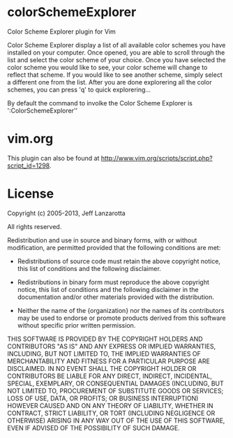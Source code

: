 colorSchemeExplorer
===================

Color Scheme Explorer plugin for Vim

Color Scheme Explorer display a list of all available color schemes you have installed on your computer. Once opened, you are able to scroll through the list and select the color scheme of your choice. Once you have selected the color scheme you would like to see, your color scheme will change to reflect that scheme. If you would like to see another scheme, simply select a different one from the list. After you are done explorering all the color schemes, you can press 'q' to quick explorering...

By default the command to involke the Color Scheme Explorer is ':ColorSchemeExplorer''

vim.org
=======
This plugin can also be found at http://www.vim.org/scripts/script.php?script_id=1298.

License
=======
Copyright (c) 2005-2013, Jeff Lanzarotta

All rights reserved.

Redistribution and use in source and binary forms, with or without modification,
are permitted provided that the following conditions are met:

* Redistributions of source code must retain the above copyright notice, this
  list of conditions and the following disclaimer.

* Redistributions in binary form must reproduce the above copyright notice, this
  list of conditions and the following disclaimer in the documentation and/or
  other materials provided with the distribution.

* Neither the name of the {organization} nor the names of its
  contributors may be used to endorse or promote products derived from
  this software without specific prior written permission.

THIS SOFTWARE IS PROVIDED BY THE COPYRIGHT HOLDERS AND CONTRIBUTORS "AS IS" AND
ANY EXPRESS OR IMPLIED WARRANTIES, INCLUDING, BUT NOT LIMITED TO, THE IMPLIED
WARRANTIES OF MERCHANTABILITY AND FITNESS FOR A PARTICULAR PURPOSE ARE
DISCLAIMED. IN NO EVENT SHALL THE COPYRIGHT HOLDER OR CONTRIBUTORS BE LIABLE FOR
ANY DIRECT, INDIRECT, INCIDENTAL, SPECIAL, EXEMPLARY, OR CONSEQUENTIAL DAMAGES
(INCLUDING, BUT NOT LIMITED TO, PROCUREMENT OF SUBSTITUTE GOODS OR SERVICES;
LOSS OF USE, DATA, OR PROFITS; OR BUSINESS INTERRUPTION) HOWEVER CAUSED AND ON
ANY THEORY OF LIABILITY, WHETHER IN CONTRACT, STRICT LIABILITY, OR TORT
(INCLUDING NEGLIGENCE OR OTHERWISE) ARISING IN ANY WAY OUT OF THE USE OF THIS
SOFTWARE, EVEN IF ADVISED OF THE POSSIBILITY OF SUCH DAMAGE.
